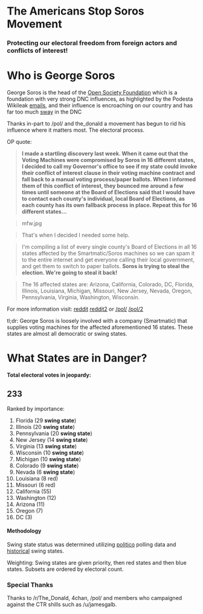 # The Americans Stop Soros Movement
### Protecting our electoral freedom from foreign actors and conflicts of interest!




# Who is George Soros

George Soros is the head of the [Open Society Foundation](https://en.wikipedia.org/wiki/Open_society) which is a foundation with very strong DNC influences, as highlighted by the Podesta Wikileak [emails](https://wikileaks.org/podesta-emails/emailid/14273), and their influence is encroaching on our country and has far too much [sway](https://www.wikileaks.org/podesta-emails/emailid/15201) in the DNC

Thanks in-part to /pol/ and the_donald a movement has begun to rid his influence where it matters most. The electoral process.

OP quote:

> **I made a startling discovery last week. When it came out that the Voting Machines were compromised by Soros in 16 different states, I decided to call my Governor's office to see if my state could invoke their conflict of interest clause in their voting machine contract and fall back to a manual voting process/paper ballots.
When I informed them of this conflict of interest, they bounced me around a few times until someone at the Board of Elections said that I would have to contact each county's individual, local Board of Elections, as each county has its own fallback process in place.
Repeat this for 16 different states...**

> mfw.jpg

> That's when I decided I needed some help.

> I'm compiling a list of every single county's Board of Elections in all 16 states affected by the Smartmatic/Soros machines so we can spam it to the entire internet and get everyone calling their local government, and get them to switch to paper ballots. **Soros is trying to steal the election. We're going to steal it back!**

> The 16 affected states are:
Arizona, California, Colorado, DC, Florida, Illinois, Louisiana, Michigan, Missouri, New Jersey, Nevada, Oregon, Pennsylvania, Virginia, Washington, Wisconsin.

For more information visit: [reddit](https://www.reddit.com/r/The_Donald/comments/58ffs6/operation_stop_soros_crowd_sourced_weaponized/)  [reddit2](https://www.reddit.com/r/The_Donald/comments/58g0ce/operation_stop_soros_crowd_sourced_weaponized/) or [/pol/](https://boards.4chan.org/pol/thread/93781257) [/pol/2](https://boards.4chan.org/pol/thread/93796259)

tl;dr: George Soros is loosely involved with a company (Smartmatic) that supplies voting machines for the affected aforementioned 16 states. These states are almost all democratic or swing states.

# What States are in Danger?

**Total electoral votes in jeopardy:**
## **233**

Ranked by importance: 

1. Florida (29 **swing state**)
2. Illinois (20 **swing state**)
3. Pennsylvania (20 **swing state**)
4. New Jersey (14 **swing state**)
5. Virginia (13 **swing state**)
6. Wisconsin (10 **swing state**)
7. Michigan (10 **swing state**)
8. Colorado (9 **swing state**)
9. Nevada (6 **swing state**)
10. Louisiana (8 red)
11. Missouri (6 red)
12. California (55)
13. Washington (12)
14. Arizona (11)  
15. Oregon (7) 
16. DC (3)

#### Methodology

Swing state status was determined utilizing [politico](http://www.politico.com/2016-election/swing-states) polling data and [historical](https://en.wikipedia.org/wiki/Swing_state#Historical_swing_states) swing states.

Weighting: Swing states are given priority, then red states and then blue states. Subsets are ordered by electoral count.

### Special Thanks

Thanks to /r/The_Donald, 4chan, /pol/ and members who campaigned against the CTR shills such as /u/jamesgalb.
